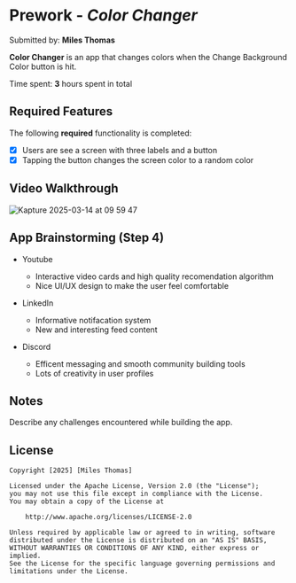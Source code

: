 # Prework - *Color Changer*

Submitted by: **Miles Thomas**

**Color Changer** is an app that changes colors when the Change Background Color button is hit. 

Time spent: **3** hours spent in total

## Required Features

The following **required** functionality is completed:

- [X] Users are see a screen with three labels and a button
- [X] Tapping the button changes the screen color to a random color
 
## Video Walkthrough

![Kapture 2025-03-14 at 09 59 47](https://github.com/user-attachments/assets/5dbfb234-3161-48cc-9b40-36441615b5ea)


## App Brainstorming (Step 4)
* Youtube
  - Interactive video cards and high quality recomendation algorithm
  - Nice UI/UX design to make the user feel comfortable
 
* LinkedIn
  - Informative notifacation system
  - New and interesting feed content

* Discord
  - Efficent messaging and smooth community building tools
  - Lots of creativity in user profiles

## Notes

Describe any challenges encountered while building the app.

## License

    Copyright [2025] [Miles Thomas]

    Licensed under the Apache License, Version 2.0 (the "License");
    you may not use this file except in compliance with the License.
    You may obtain a copy of the License at

        http://www.apache.org/licenses/LICENSE-2.0

    Unless required by applicable law or agreed to in writing, software
    distributed under the License is distributed on an "AS IS" BASIS,
    WITHOUT WARRANTIES OR CONDITIONS OF ANY KIND, either express or implied.
    See the License for the specific language governing permissions and
    limitations under the License.
